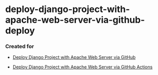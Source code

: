 # deploy-django-project-with-apache-web-server-via-github-deploy

### Created for 

- [Deploy Django Project with Apache Web Server via GitHub](https://github.com/satyam-seth-learnings/devops-learning/tree/main/41.deploy-django-project-with-apache-web-server-via-github)

- [Deploy Django Project with Apache Web Server via GitHub Actions](https://github.com/satyam-seth-learnings/devops-learning/tree/main/42.deploy-django-project-with-apache-web-server-via-github-actions)
